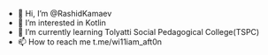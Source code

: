 - 👋 Hi, I’m @RashidKamaev
- 👀 I’m interested in Kotlin 
- 🌱 I’m currently learning Tolyatti Social Pedagogical College(TSPC)
- 📫 How to reach me t.me/wi11iam_aft0n

<!---
RashidKamaev/RashidKamaev is a ✨ special ✨ repository because its `README.md` (this file) appears on your GitHub profile.
You can click the Preview link to take a look at your changes.
--->
